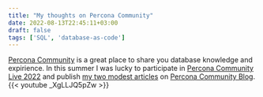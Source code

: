 ```yaml
---
title: "My thoughts on Percona Community"
date: 2022-08-13T22:45:11+03:00
draft: false
tags: ['SQL', 'database-as-code']
---
```


[Percona Community](http://percona.community) is a great place to share you database knowledge and expirience. In this summer I was lucky to participate in [Percona Community Live 2022](http://percona.community/events/percona-community-live-2022) and publish [my two modest articles](http://percona.community/authors/maksim_gramin) on [Percona Community Blog](http://percona.community/blog).
{{< youtube _XgLLJQ5pZw >}}
